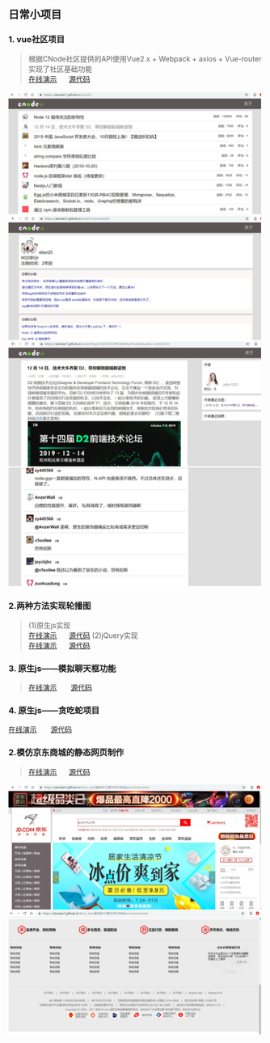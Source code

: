 ## 日常小项目
### 1. vue社区项目
>根据CNode社区提供的API使用Vue2.x + Webpack + axios + Vue-router 实现了社区基础功能<br/>
>[在线演示](https://dandan7.github.io/web/#/)&nbsp;&nbsp;&nbsp;&nbsp;&nbsp;
[源代码](https://github.com/Dandan7/web)<br/>
<img src="https://github.com/Dandan7/daily-demo/raw/master/screen/vue-cNode-screen/首页.JPG" width="500" title="首页"/>
<img src="https://github.com/Dandan7/daily-demo/raw/master/screen/vue-cNode-screen/user.JPG" width="500" title="用户信息"/>
<img src="https://github.com/Dandan7/daily-demo/raw/master/screen/vue-cNode-screen/artice.JPG" width="500" title="文章详情页"/>
<img src="https://github.com/Dandan7/daily-demo/raw/master/screen/vue-cNode-screen/reply.JPG" width="500" title="评论区"/>

### 2.两种方法实现轮播图
> (1)原生js实现 <br/>
[在线演示](https://dandan7.github.io/js-demo/%E8%BD%AE%E6%92%AD%E5%9B%BE/demo_01.html) &nbsp;&nbsp;&nbsp;&nbsp;&nbsp;[源代码](https://github.com/Dandan7/js-demo/tree/master/%E8%BD%AE%E6%92%AD%E5%9B%BE)
> (2)jQuery实现 <br/>
[在线演示](https://dandan7.github.io/js-demo/%E8%BD%AE%E6%92%AD%E5%9B%BE/demo_02.html) &nbsp;&nbsp;&nbsp;&nbsp;&nbsp;[源代码](https://github.com/Dandan7/js-demo/tree/master/%E8%BD%AE%E6%92%AD%E5%9B%BE)

### 3. 原生js——模拟聊天框功能
>[在线演示](https://dandan7.github.io/js-demo/%E8%BF%B7%E4%BD%A0%E8%81%8A%E5%A4%A9%E6%A1%86/wechat.html) &nbsp;&nbsp;&nbsp;&nbsp;&nbsp;
[源代码](https://github.com/Dandan7/js-demo) <br/> 
### 4. 原生js——贪吃蛇项目
[在线演示](https://dandan7.github.io/snake/%E5%8E%9F%E7%94%9Fjs%E5%AE%9E%E7%8E%B0%E8%B4%AA%E5%90%83%E8%9B%87%E9%A1%B9%E7%9B%AE/index.html)  &nbsp;&nbsp;&nbsp;&nbsp;&nbsp;
[源代码](https://github.com/Dandan7/snake) <br/>

### 2.模仿京东商城的静态网页制作
>[在线演示](https://dandan7.github.io/Basic_test/%E5%9F%BA%E7%A1%80%E7%BB%83%E4%B9%A0/%E9%9D%99%E6%80%81%E4%BA%AC%E4%B8%9C%E5%95%86%E5%9F%8Edemo/index.html)&nbsp;&nbsp;&nbsp;&nbsp;&nbsp;
[源代码](https://github.com/Dandan7/Basic_test/tree/master/%E5%9F%BA%E7%A1%80%E7%BB%83%E4%B9%A0/%E9%9D%99%E6%80%81%E4%BA%AC%E4%B8%9C%E5%95%86%E5%9F%8Edemo)<br/>
<img src="https://github.com/Dandan7/daily-demo/raw/master/screen/jd-screen/1.JPG" width="500"/>
<img src="https://github.com/Dandan7/daily-demo/raw/master/screen/jd-screen/2.JPG" width="500"/>
